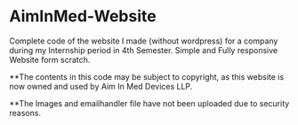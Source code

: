 # AimInMed-Website
Complete code of the website I made (without wordpress) for a company during my Internship period in 4th Semester. Simple and Fully responsive Website form scratch.

**The contents in this code may be subject to copyright, as this website is now owned and used by Aim In Med Devices LLP.

**The Images and emailhandler file have not been uploaded due to security reasons.
